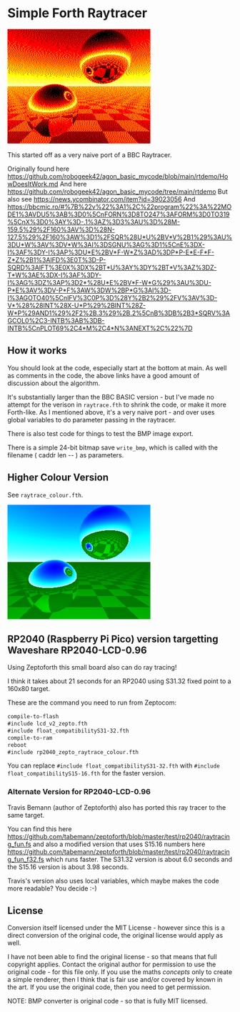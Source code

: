 # Simple Forth Raytracer

![Screenshot of raytrace output](raytrace.bmp)

This started off as a very naive port of a BBC Raytracer. 

Originally found here https://github.com/robogeek42/agon_basic_mycode/blob/main/rtdemo/HowDoesItWork.md
And here https://github.com/robogeek42/agon_basic_mycode/tree/main/rtdemo
But also see https://news.ycombinator.com/item?id=39023056
And https://bbcmic.ro/#%7B%22v%22%3A1%2C%22program%22%3A%22MODE1%3AVDU5%3AB%3D0%5CnFORN%3D8TO247%3AFORM%3D0TO319%5CnX%3D0%3AY%3D-.1%3AZ%3D3%3AU%3D%28M-159.5%29%2F160%3AV%3D%28N-127.5%29%2F160%3AW%3D1%2FSQR%28U*U%2BV*V%2B1%29%3AU%3DU*W%3AV%3DV*W%3AI%3DSGNU%3AG%3D1%5CnE%3DX-I%3AF%3DY-I%3AP%3DU*E%2BV*F-W*Z%3AD%3DP*P-E*E-F*F-Z*Z%2B1%3AIFD%3E0T%3D-P-SQRD%3AIFT%3E0X%3DX%2BT*U%3AY%3DY%2BT*V%3AZ%3DZ-T*W%3AE%3DX-I%3AF%3DY-I%3AG%3DZ%3AP%3D2*%28U*E%2BV*F-W*G%29%3AU%3DU-P*E%3AV%3DV-P*F%3AW%3DW%2BP*G%3AI%3D-I%3AGOTO40%5CnIFV%3C0P%3D%28Y%2B2%29%2FV%3AV%3D-V*%28%28INT%28X-U*P%29%2BINT%28Z-W*P%29AND1%29%2F2%2B.3%29%2B.2%5CnB%3DB%2B3*SQRV%3AGCOL0%2C3-INTB%3AB%3DB-INTB%5CnPLOT69%2C4*M%2C4*N%3ANEXT%2C%22%7D

## How it works

You should look at the code, especially start at the bottom at main. As well as comments in the code, the above links have a good amount of discussion about the algorithm.

It's substantially larger than the BBC BASIC version - but I've made no attempt for the verison in `raytrace.fth` to shrink the code, or make it more Forth-like. As I mentioned above, it's a very naive port - and over uses global variables to do parameter passing in the raytracer. 

There is also test code for things to test the BMP image export. 

There is a simple 24-bit bitmap save `write_bmp`, which is called with the filename ( caddr len -- ) as parameters.

## Higher Colour Version

See `raytrace_colour.fth`.

![raytrace_colour.fth output](raytrace_colour.bmp)

## RP2040 (Raspberry Pi Pico) version targetting Waveshare RP2040-LCD-0.96

Using Zeptoforth this small board also can do ray tracing!

I think it takes about 21 seconds for an RP2040 using S31.32 fixed point to a 160x80 target.  

These are the command you need to run from Zeptocom:

```
compile-to-flash
#include lcd_v2_zepto.fth
#include float_compatibilityS31-32.fth
compile-to-ram
reboot
#include rp2040_zepto_raytrace_colour.fth
```

You can replace `#include float_compatibilityS31-32.fth` with 
`#include float_compatibilityS15-16.fth` for the faster version. 


### Alternate Version for RP2040-LCD-0.96

Travis Bemann (author of Zeptoforth) also has ported this ray tracer to the same target. 

You can find this here https://github.com/tabemann/zeptoforth/blob/master/test/rp2040/raytracing_fun.fs and also a 
modified version that uses  S15.16 numbers here https://github.com/tabemann/zeptoforth/blob/master/test/rp2040/raytracing_fun_f32.fs
which runs faster. The S31.32 version is about 6.0 seconds and the S15.16 version is about 3.98 seconds.

Travis's version also uses local variables, which maybe makes the code more readable? You decide :-)


## License

Conversion itself licensed under the MIT License - however since this is a direct conversion of the original code, the original license would apply as well.  

I have not been able to find the original license - so that means that full copyright applies.  Contact the original author for permission to use the original code - for this file only. If you use the maths *concepts* only to create a simple renderer, then I think that is fair use and/or covered by known in the art.  If you use the original code, then you need to get permission.

NOTE: BMP converter is original code - so that is fully MIT licensed.

